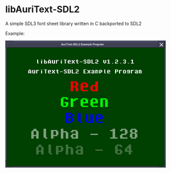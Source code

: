 # libAuriText-SDL2
A simple SDL3 font sheet library written in C backported to SDL2


Example:

![example](example/Screenshot.png "Example Program")